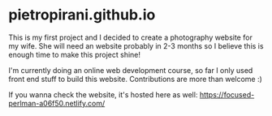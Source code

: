 # pietropirani.github.io
This is my first project and I decided to create a photography website for my wife. She will need an website probably in 2-3 months so I believe this is enough time to make this project shine!


I'm currently doing an online web development course, so far I only used front end stuff to build this website.
Contributions are more than welcome :)

If you wanna check the website, it's hosted here as well: https://focused-perlman-a06f50.netlify.com/

